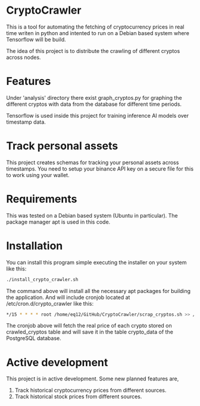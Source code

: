 # CryptoCrawler
This is a tool for automating the fetching of cryptocurrency prices in real time
writen in python and intented to run on a Debian based system where Tensorflow will be build.

The idea of this project is to distribute the crawling of different cryptos across nodes.

# Features
Under 'analysis' directory there exist graph_cryptos.py for graphing the different cryptos
with data from the database for different time periods.

Tensorflow is used inside this project for training inference AI models over timestamp data.

# Track personal assets
This project creates schemas for tracking your personal assets across timestamps. You need to setup
your binance API key on a secure file for this to work using your wallet.

# Requirements
This was tested on a Debian based system (Ubuntu in particular). The package manager apt is used in this code.

# Installation

You can install this program simple executing the installer on your system like this:
```bash
./install_crypto_crawler.sh
```

The command above will install all the necessary apt packages for building the application. 
And will include cronjob located at /etc/cron.d/crypto_crawler like this:

```bash
*/15 * * * * root /home/eq12/GitHub/CryptoCrawler/scrap_cryptos.sh >> /home/eq12/GitHub/CryptoCrawler/crypto_crawler.log 2>&1
```

The cronjob above will fetch the real price of each crypto stored on crawled_cryptos table and will save it in the 
table crypto_data of the PostgreSQL database.



# Active development

This project is in active development. Some new planned features are, 

1. Track historical cryptocurrency prices from different sources.
2. Track historical stock prices from different sources.
